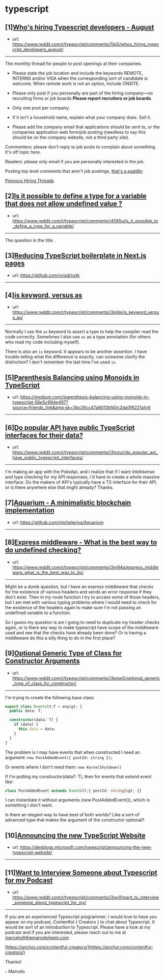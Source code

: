 # typescript
## [1][Who's hiring Typescript developers - August](https://www.reddit.com/r/typescript/comments/i1ikj5/whos_hiring_typescript_developers_august/)
- url: https://www.reddit.com/r/typescript/comments/i1ikj5/whos_hiring_typescript_developers_august/
---
The monthly thread for people to post openings at their companies.

* Please state the job location and include the keywords REMOTE, INTERNS and/or VISA when the corresponding sort of candidate is welcome. When remote work is not an option, include ONSITE.

* Please only post if you personally are part of the hiring company—no recruiting firms or job boards **Please report recruiters or job boards**. 

* Only one post per company. 

* If it isn't a household name, explain what your company does. Sell it.

* Please add the company email that applications should be sent to, or the companies application web form/job posting (needless to say this should be on the company website, not a third party site).


Commenters: please don't reply to job posts to complain about something. It's off topic here.

Readers: please only email if you are personally interested in the job. 

Posting top level comments that aren't job postings, [that's a paddlin](https://i.imgur.com/FxMKfnY.jpg)

[Previous Hiring Threads](https://www.reddit.com/r/typescript/search?sort=new&amp;restrict_sr=on&amp;q=flair%3AMonthly%2BHiring%2BThread)
## [2][Is it possible to define a type for a variable that does not allow undefined value ?](https://www.reddit.com/r/typescript/comments/i4565u/is_it_possible_to_define_a_type_for_a_variable/)
- url: https://www.reddit.com/r/typescript/comments/i4565u/is_it_possible_to_define_a_type_for_a_variable/
---
The question in the title .
## [3][Reducing TypeScript boilerplate in Next.js pages](https://www.reddit.com/r/typescript/comments/i3vw7j/reducing_typescript_boilerplate_in_nextjs_pages/)
- url: https://github.com/vriad/nxtk
---

## [4][is keyword, versus as](https://www.reddit.com/r/typescript/comments/i3slde/is_keyword_versus_as/)
- url: https://www.reddit.com/r/typescript/comments/i3slde/is_keyword_versus_as/
---
Normally I use the `as` keyword to assert a type to help the compiler read the code correctly. Sometimes I also use `as` as a type annotation (for others who read my code including myself).

There is also an `is` keyword. It appears to be another assertion. I have trouble telling what the difference is exactly; can someone clarify the distinction? I don't remember the last time I've used `is`.
## [5][Parenthesis Balancing using Monoids in TypeScript](https://www.reddit.com/r/typescript/comments/i3puyh/parenthesis_balancing_using_monoids_in_typescript/)
- url: https://medium.com//parenthesis-balancing-using-monoids-in-typescript-56e5c994e497?source=friends_link&amp;sk=3bc26cc47a80f3bf40c2da0f6221a1c6
---

## [6][Do popular API have public TypeScript interfaces for their data?](https://www.reddit.com/r/typescript/comments/i3mzur/do_popular_api_have_public_typescript_interfaces/)
- url: https://www.reddit.com/r/typescript/comments/i3mzur/do_popular_api_have_public_typescript_interfaces/
---
I'm making an app with the PokeApi, and I realize that if I want intellisense and type checking for my API responses, i'd have to create a whole massive interface. Do the makers of API's typically have a TS interface for their API, or is there anywhere else that might already? Thanks.
## [7][Aquarium - A minimalistic blockchain implementation](https://www.reddit.com/r/typescript/comments/i3k75l/aquarium_a_minimalistic_blockchain_implementation/)
- url: https://github.com/micheleriva/Aquarium
---

## [8][Express middleware - What is the best way to do undefined checking?](https://www.reddit.com/r/typescript/comments/i3m94q/express_middleware_what_is_the_best_way_to_do/)
- url: https://www.reddit.com/r/typescript/comments/i3m94q/express_middleware_what_is_the_best_way_to_do/
---
Might be a dumb question, but I have an express middleware that checks for the existence of various headers and sends an error response if they don't exist. Then in my route function I try to access some of those headers, but I am met with various typing problems where I would need to check for the existence of the headers again to make sure I'm not passing an undefined variable to a function.

So I guess my question is am I going to need to duplicate my header checks again, or is there any way to make typescript have scope of the middleware used and see that the checks have already been done? Or is having a middleware do this a silly thing to do in the first place?
## [9][Optional Generic Type of Class for Constructor Arguments](https://www.reddit.com/r/typescript/comments/i3pgw5/optional_generic_type_of_class_for_constructor/)
- url: https://www.reddit.com/r/typescript/comments/i3pgw5/optional_generic_type_of_class_for_constructor/
---
I'm trying to create the following base class:

```typescript
export class Event&lt;T = any&gt; {
  public data: T;

  constructor(data: T) {
    if (data) {
      this.data = data;
    }
  }
}
```

The problem is I may have events that when constructed I need an argument:
`new PostAddedEvent({ postId: string });`

Or events where I don't need them:
`new KernelShutdown()`

If I'm putting my constructor(data?: T), then for events that extend event like:
```typescript
class PostAddedEvent extends Event&lt;{ postId: string}&gt; {}
```

I can instantiate it without arguments (new PostAddedEvent()), which is something I don't want.

Is there an elegant way to have best of both worlds? Like a sort-of advanced type that makes the argument of the constructor optional?
## [10][Announcing the new TypeScript Website](https://www.reddit.com/r/typescript/comments/i3ojd3/announcing_the_new_typescript_website/)
- url: https://devblogs.microsoft.com/typescript/announcing-the-new-typescript-website/
---

## [11][Want to Interview Someone about Typescript for my Podcast](https://www.reddit.com/r/typescript/comments/i3qyif/want_to_interview_someone_about_typescript_for_my/)
- url: https://www.reddit.com/r/typescript/comments/i3qyif/want_to_interview_someone_about_typescript_for_my/
---
If you are an experienced Typescript programmer, I would love to have you appear on my podcast, Contentful { Creators } to chat about Typescript.  It would be sort of an introduction to Typescript.  Please have a look at my podcast and if you are interested, please reach out to me at [marcelo@themarcelolewin.com](mailto:marcelo@themarcelolewin.com)

[https://anchor.com/contentful-creators/](https://anchor.com/contentful-creators/)

Thanks!

\- Marcelo
